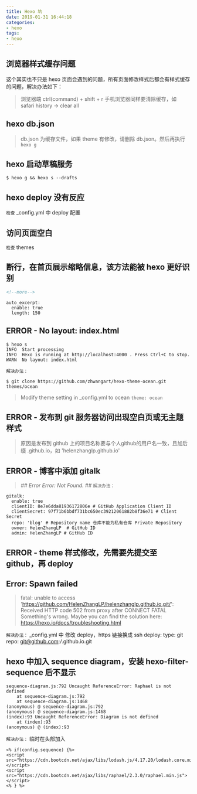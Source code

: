 ```yaml
---
title: Hexo 坑
date: 2019-01-31 16:44:18
categories:
- hexo
tags:
- hexo
---
```


## 浏览器样式缓存问题
这个其实也不只是 hexo 页面会遇到的问题，所有页面修改样式后都会有样式缓存的问题，解决办法如下：
> 浏览器端 ctrl(command) + shift + r
> 手机浏览器同样要清除缓存，如 safari history -> clear all 

## hexo db.json
> db.json 为缓存文件，如果 theme 有修改，请删除 db.json。然后再执行 `hexo g`

## hexo 启动草稿服务
```
$ hexo g && hexo s --drafts
```

## hexo deploy 没有反应
`检查` \_config.yml 中 deploy 配置

## 访问页面空白
`检查` themes

## 断行，在首页展示缩略信息，该方法能被 hexo 更好识别
```html
<!--more-->
```
```
auto_excerpt:
  enable: true
  length: 150
```

## ERROR - No layout: index.html
```
$ hexo s
INFO  Start processing
INFO  Hexo is running at http://localhost:4000 . Press Ctrl+C to stop.
WARN  No layout: index.html
```
<!-- more -->

`解决办法：`
```
$ git clone https://github.com/zhwangart/hexo-theme-ocean.git themes/ocean
```
> Modify theme setting in \_config.yml to ocean
`theme: ocean`

## ERROR - 发布到 git 服务器访问出现空白页或无主题样式
> 原因是发布到 github 上的项目名称要与个人github的用户名一致，且加后缀 .github.io，如 'helenzhanglp.github.io'

## ERROR - 博客中添加 gitalk
> *## Error Error: Not Found. ##*
`解决办法：`
```
gitalk:
  enable: true
  clientID: 8e7e6dda81936172806e # GitHub Application Client ID
  clientSecret: 97f71b6bbdf731bc650ec39212061882b8f36e71 # Client Secret
  repo: 'blog' # Repository name 仓库不能为私有仓库 Private Repository
  owner: HelenZhangLP  # GitHub ID
  admin: HelenZhangLP # GitHub ID
```

## ERROR - theme 样式修改，先需要先提交至 github，再 deploy

## Error: Spawn failed
> fatal: unable to access 'https://github.com/HelenZhangLP/helenzhanglp.github.io.git/': Received HTTP code 502 from
 proxy after CONNECT
FATAL Something's wrong. Maybe you can find the solution here: https://hexo.io/docs/troubleshooting.html

`解决办法：`
\_config.yml 中 修改 deploy，https 链接换成 ssh
deploy:
  type: git
  repo: git@github.com:*/*.github.io.git

## hexo 中加入 sequence diagram，安装 hexo-filter-sequence 后不显示
```
sequence-diagram.js:792 Uncaught ReferenceError: Raphael is not defined
    at sequence-diagram.js:792
    at sequence-diagram.js:1468
(anonymous) @ sequence-diagram.js:792
(anonymous) @ sequence-diagram.js:1468
(index):93 Uncaught ReferenceError: Diagram is not defined
    at (index):93
(anonymous) @ (index):93
```
`解决办法：`
临时在头部加入
```
<% if(config.sequence) {%>
<script src="https://cdn.bootcdn.net/ajax/libs/lodash.js/4.17.20/lodash.core.min.js"></script>
<script src="https://cdn.bootcdn.net/ajax/libs/raphael/2.3.0/raphael.min.js"></script>
<% } %>
```
